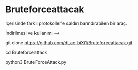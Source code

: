 # Bruteforceattacak

İçerisinde farklı protokoller'e saldırı barındırabilen bir araç.

İndirilmesi ve kullanımı --> 

git clone https://github.com/dLac-biXi1/Bruteforceattacak.git

cd Bruteforceattack

python3 BruteForceAttack.py